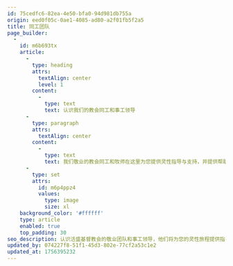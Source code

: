 ```yaml
---
id: 75cedfc6-82ea-4e50-bfa0-94d981db755a
origin: eed0f05c-0ae1-4085-ad80-a2f01fb5f2a5
title: 同工团队
page_builder:
  -
    id: m6b693tx
    article:
      -
        type: heading
        attrs:
          textAlign: center
          level: 1
        content:
          -
            type: text
            text: 认识我们的教会同工和事工领导
      -
        type: paragraph
        attrs:
          textAlign: center
        content:
          -
            type: text
            text: 我们敬业的教会同工和牧师在这里为您提供灵性指导与支持，并提供帮助您信仰旅程的资源。
      -
        type: set
        attrs:
          id: m6p4ppz4
          values:
            type: image
            size: xl
    background_color: '#ffffff'
    type: article
    enabled: true
    top_padding: 30
seo_description: 认识活盛基督教会的敬业团队和事工领导，他们将为您的灵性旅程提供指导与支持。
updated_by: 074227f8-51f1-45d3-802e-77cf2a53c1e2
updated_at: 1756395232
---
```

